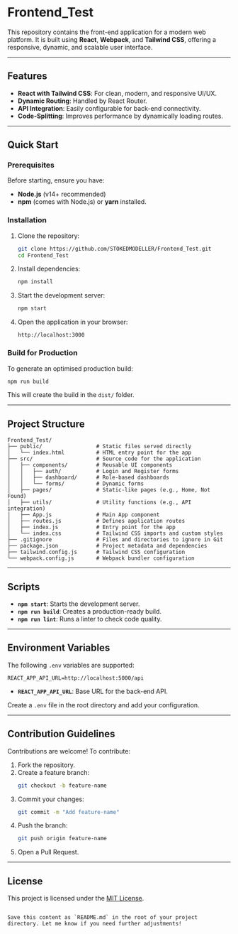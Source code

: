 
# Frontend_Test

This repository contains the front-end application for a modern web platform. It is built using **React**, **Webpack**, and **Tailwind CSS**, offering a responsive, dynamic, and scalable user interface.

---

## Features

- **React with Tailwind CSS**: For clean, modern, and responsive UI/UX.
- **Dynamic Routing**: Handled by React Router.
- **API Integration**: Easily configurable for back-end connectivity.
- **Code-Splitting**: Improves performance by dynamically loading routes.

---

## Quick Start

### Prerequisites

Before starting, ensure you have:

- **Node.js** (v14+ recommended)
- **npm** (comes with Node.js) or **yarn** installed.

### Installation

1. Clone the repository:
   ```bash
   git clone https://github.com/STOKEDMODELLER/Frontend_Test.git
   cd Frontend_Test
   ```

2. Install dependencies:
   ```bash
   npm install
   ```

3. Start the development server:
   ```bash
   npm start
   ```

4. Open the application in your browser:
   ```
   http://localhost:3000
   ```

### Build for Production

To generate an optimised production build:

```bash
npm run build
```

This will create the build in the `dist/` folder.

---

## Project Structure

```plaintext
Frontend_Test/
├── public/                 # Static files served directly
│   └── index.html          # HTML entry point for the app
├── src/                    # Source code for the application
│   ├── components/         # Reusable UI components
│   │   ├── auth/           # Login and Register forms
│   │   ├── dashboard/      # Role-based dashboards
│   │   └── forms/          # Dynamic forms
│   ├── pages/              # Static-like pages (e.g., Home, Not Found)
│   ├── utils/              # Utility functions (e.g., API integration)
│   ├── App.js              # Main App component
│   ├── routes.js           # Defines application routes
│   ├── index.js            # Entry point for the app
│   └── index.css           # Tailwind CSS imports and custom styles
├── .gitignore              # Files and directories to ignore in Git
├── package.json            # Project metadata and dependencies
├── tailwind.config.js      # Tailwind CSS configuration
└── webpack.config.js       # Webpack bundler configuration
```

---

## Scripts

- **`npm start`**: Starts the development server.
- **`npm run build`**: Creates a production-ready build.
- **`npm run lint`**: Runs a linter to check code quality.

---

## Environment Variables

The following `.env` variables are supported:

```plaintext
REACT_APP_API_URL=http://localhost:5000/api
```

- **`REACT_APP_API_URL`**: Base URL for the back-end API.

Create a `.env` file in the root directory and add your configuration.

---

## Contribution Guidelines

Contributions are welcome! To contribute:

1. Fork the repository.
2. Create a feature branch:
   ```bash
   git checkout -b feature-name
   ```
3. Commit your changes:
   ```bash
   git commit -m "Add feature-name"
   ```
4. Push the branch:
   ```bash
   git push origin feature-name
   ```
5. Open a Pull Request.

---

## License

This project is licensed under the [MIT License](LICENSE).
```

Save this content as `README.md` in the root of your project directory. Let me know if you need further adjustments!
